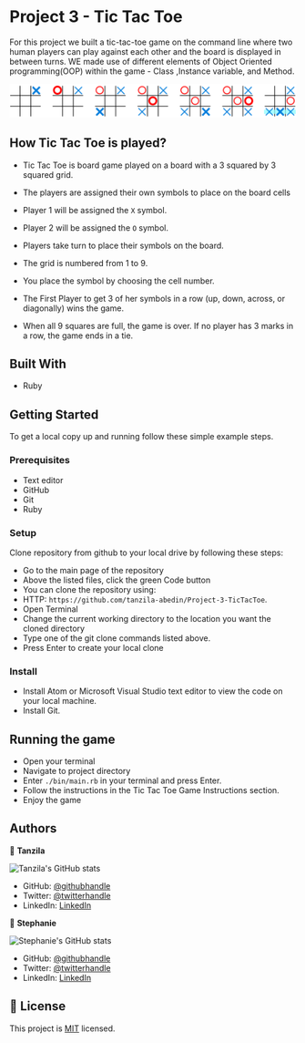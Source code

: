 
# Project 3 - Tic Tac Toe
For this project we built a tic-tac-toe game on the command line where two human players can play against each other and the board is displayed in between turns. 
WE made use of different elements of Object Oriented programming(OOP) within the game - Class ,Instance variable, and Method. 

<p align="center">
  <img width="600" src="Assets/Tic-tac-toe-game-1.svg.png">
</p>

## How Tic Tac Toe is played?
* Tic Tac Toe is board game played on a board with a 3 squared by 3 squared grid.

* The players are assigned their own symbols to place on the board cells

* Player 1 will be assigned the `X` symbol.

* Player 2 will be assigned the `O` symbol.

* Players take turn to place their symbols on the board.

* The grid is numbered from 1 to 9.

* You place the symbol by choosing the cell number.

* The  First Player to get 3 of her symbols in a row (up, down, across, or diagonally) wins the game.

* When all 9 squares are full, the game is over. If no player has 3 marks in a row, the game ends in a tie.


## Built With
- Ruby

## Getting Started
To get a local copy up and running follow these simple example steps.

### Prerequisites
- Text editor
- GitHub
- Git
- Ruby

### Setup
Clone repository from github to your local drive by following these steps:
- Go to the main page of the repository
- Above the listed files, click the green Code button
- You can clone the repository using:
- HTTP: `https://github.com/tanzila-abedin/Project-3-TicTacToe`.
- Open Terminal
- Change the current working directory to the location you want the cloned directory
- Type one of the git clone commands listed above.
- Press Enter to create your local clone

### Install
- Install Atom or Microsoft Visual Studio text editor to view the code on your local machine.
- Install Git.

## Running the game
- Open your terminal
- Navigate to project directory
- Enter `./bin/main.rb` in your terminal and press Enter.
- Follow the instructions in the Tic Tac Toe Game Instructions section.
- Enjoy the game

## Authors

👤 **Tanzila**

![Tanzila's GitHub stats](https://github-readme-stats.vercel.app/api?username=tanzila-abedin&count_private=true&theme=dark&show_icons=true)

- GitHub: [@githubhandle](https://github.com/tanzila-abedin)
- Twitter: [@twitterhandle](https://twitter.com/TanzilaAbedin)
- LinkedIn: [LinkedIn](https://www.linkedin.com/in/tanzila-abedin-331440b2/)

👤 **Stephanie**

![Stephanie's GitHub stats](https://github-readme-stats.vercel.app/api?username=Stephanie041996&count_private=true&theme=dark&show_icons=true)

- GitHub: [@githubhandle](https://github.com/tanzila-abedin)
- Twitter: [@twitterhandle](https://twitter.com/TanzilaAbedin)
- LinkedIn: [LinkedIn](https://www.linkedin.com/in/tanzila-abedin-331440b2/)

## 📝 License

This project is [MIT](LICENSE) licensed.

